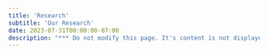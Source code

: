 ```yaml
---
title: 'Research'
subtitle: 'Our Research'
date: 2023-07-31T00:00:00-07:00
description: "*** Do not modify this page. It's content is not displayed and is necessary for internal purposes."
---
```


